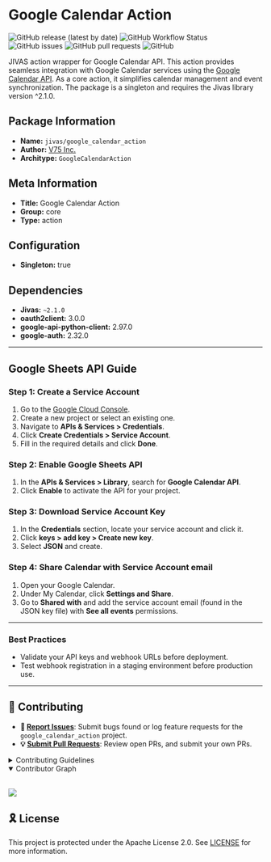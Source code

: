 # Google Calendar Action

![GitHub release (latest by date)](https://img.shields.io/github/v/release/TrueSelph/google_calendar_action)
![GitHub Workflow Status](https://img.shields.io/github/actions/workflow/status/TrueSelph/google_calendar_action/test-google_calendar_action.yaml)
![GitHub issues](https://img.shields.io/github/issues/TrueSelph/google_calendar_action)
![GitHub pull requests](https://img.shields.io/github/issues-pr/TrueSelph/google_calendar_action)
![GitHub](https://img.shields.io/github/license/TrueSelph/google_calendar_action)

JIVAS action wrapper for Google Calendar API. This action provides seamless integration with Google Calendar services using the [Google Calendar API](https://developers.google.com/calendar/api). As a core action, it simplifies calendar management and event synchronization. The package is a singleton and requires the Jivas library version ^2.1.0.

## Package Information
- **Name:** `jivas/google_calendar_action`
- **Author:** [V75 Inc.](https://v75inc.com/)
- **Architype:** `GoogleCalendarAction`

## Meta Information
- **Title:** Google Calendar Action
- **Group:** core
- **Type:** action

## Configuration
- **Singleton:** true

## Dependencies
- **Jivas:** `~2.1.0`
- **oauth2client:** 3.0.0
- **google-api-python-client:** 2.97.0
- **google-auth:** 2.32.0

---

## Google Sheets API Guide

### Step 1: Create a Service Account

1. Go to the [Google Cloud Console](https://console.cloud.google.com/).
2. Create a new project or select an existing one.
3. Navigate to **APIs & Services > Credentials**.
4. Click **Create Credentials > Service Account**.
5. Fill in the required details and click **Done**.

### Step 2: Enable Google Sheets API

1. In the **APIs & Services > Library**, search for **Google Calendar API**.
2. Click **Enable** to activate the API for your project.

### Step 3: Download Service Account Key

1. In the **Credentials** section, locate your service account and click it.
2. Click **keys > add key > Create new key**.
4. Select **JSON** and create.

### Step 4: Share Calendar with Service Account email

1. Open your Google Calendar.
2. Under My Calendar, click **Settings and Share**.
3. Go to **Shared with** and add the service account email (found in the JSON key file) with **See all events** permissions.

---

### Best Practices
- Validate your API keys and webhook URLs before deployment.
- Test webhook registration in a staging environment before production use.

---

## 🔰 Contributing

- **🐛 [Report Issues](https://github.com/TrueSelph/google_calendar_action/issues)**: Submit bugs found or log feature requests for the `google_calendar_action` project.
- **💡 [Submit Pull Requests](https://github.com/TrueSelph/google_calendar_action/blob/main/CONTRIBUTING.md)**: Review open PRs, and submit your own PRs.

<details closed>
<summary>Contributing Guidelines</summary>

1. **Fork the Repository**: Start by forking the project repository to your GitHub account.
2. **Clone Locally**: Clone the forked repository to your local machine using a git client.
   ```sh
   git clone https://github.com/TrueSelph/google_calendar_action
   ```
3. **Create a New Branch**: Always work on a new branch, giving it a descriptive name.
   ```sh
   git checkout -b new-feature-x
   ```
4. **Make Your Changes**: Develop and test your changes locally.
5. **Commit Your Changes**: Commit with a clear message describing your updates.
   ```sh
   git commit -m 'Implemented new feature x.'
   ```
6. **Push to GitHub**: Push the changes to your forked repository.
   ```sh
   git push origin new-feature-x
   ```
7. **Submit a Pull Request**: Create a PR against the original project repository. Clearly describe the changes and their motivations.
8. **Review**: Once your PR is reviewed and approved, it will be merged into the main branch. Congratulations on your contribution!
</details>

<details open>
<summary>Contributor Graph</summary>
<br>
<p align="left">
    <a href="https://github.com/TrueSelph/google_calendar_action/graphs/contributors">
        <img src="https://contrib.rocks/image?repo=TrueSelph/google_calendar_action" />
   </a>
</p>
</details>

## 🎗 License

This project is protected under the Apache License 2.0. See [LICENSE](../LICENSE) for more information.
